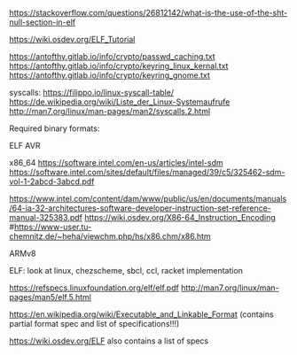 https://stackoverflow.com/questions/26812142/what-is-the-use-of-the-sht-null-section-in-elf


https://wiki.osdev.org/ELF_Tutorial

https://antofthy.gitlab.io/info/crypto/passwd_caching.txt
https://antofthy.gitlab.io/info/crypto/keyring_linux_kernal.txt
https://antofthy.gitlab.io/info/crypto/keyring_gnome.txt

syscalls:
https://filippo.io/linux-syscall-table/
https://de.wikipedia.org/wiki/Liste_der_Linux-Systemaufrufe
http://man7.org/linux/man-pages/man2/syscalls.2.html

Required binary formats:

ELF
AVR

x86_64
https://software.intel.com/en-us/articles/intel-sdm
https://software.intel.com/sites/default/files/managed/39/c5/325462-sdm-vol-1-2abcd-3abcd.pdf

https://www.intel.com/content/dam/www/public/us/en/documents/manuals/64-ia-32-architectures-software-developer-instruction-set-reference-manual-325383.pdf
https://wiki.osdev.org/X86-64_Instruction_Encoding
#https://www-user.tu-chemnitz.de/~heha/viewchm.php/hs/x86.chm/x86.htm

ARMv8

ELF:
look at linux, chezscheme, sbcl, ccl, racket implementation

https://refspecs.linuxfoundation.org/elf/elf.pdf
http://man7.org/linux/man-pages/man5/elf.5.html

https://en.wikipedia.org/wiki/Executable_and_Linkable_Format (contains partial format spec and list of specifications!!!)

https://wiki.osdev.org/ELF also contains a list of specs

